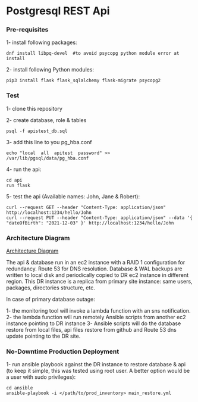 # Postgresql REST Api 

### Pre-requisites

1- install following packages:
```
dnf install libpq-devel  #to avoid psycopg python module error at install
```

2- install following Python modules:
```
pip3 install flask flask_sqlalchemy flask-migrate psycopg2 
```

### Test
 
1- clone this repository

2- create database, role & tables
```
psql -f apistest_db.sql
```

3- add this line to you pg_hba.conf
```
echo "local  all  apitest  password" >> /var/lib/pgsql/data/pg_hba.conf
```

4- run the api:
```
cd api
run flask
```

5- test the api (Available names: John, Jane & Robert):
```
curl --request GET --header "Content-Type: application/json" http://localhost:1234/hello/John
curl --request PUT --header "Content-Type: application/json" --data '{ "dateOfBirth": "2021-12-03" }' http://localhost:1234/hello/John
```

### Architecture Diagram

[Architecture Diagram](restapi_postgresql.png)

The api & database run in an ec2 instance with a RAID 1 configuration for redundancy. Route 53 for DNS resolution. 
Database & WAL backups are written to local disk and periodically copied to DR ec2 instance in different region. This DR instance is a replica from primary site instance: same users, packages, directories structure, etc.

In case of primary database outage:

1- the monitoring tool will invoke a lambda function with an sns notification.
2- the lambda function will run remotely Ansible scripts from another ec2 instance pointing to DR instance
3- Ansible scripts will do the database restore from local files, api files restore from github and Route 53 dns update pointing to the DR site.


### No-Downtime Production Deployment

1- run ansible playbook against the DR instance to restore database & api (to keep it simple, this was tested using root user. A better option would be a user with sudo privileges):
```
cd ansible
ansible-playbook -i </path/to/prod_inventory> main_restore.yml
```
